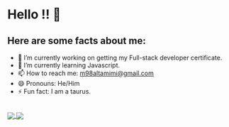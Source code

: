 # Hello !! 👋


## Here are some facts about me:


- 🔭 I’m currently working on getting my Full-stack developer certificate.
- 🌱 I’m currently learning Javascript.
- 📫 How to reach me: m98altamimi@gmail.com
- 😄 Pronouns: He/Him
- ⚡ Fun fact: I am a taurus.

<br>







<a href="https://github.com/anuraghazra/github-readme-stats">
  <img align="center" src="https://github-readme-stats.vercel.app/api?username=MohammadAltamimi98&count_private=true&show_icons=true&theme=dark"/>
</a>
<a href="https://github.com/anuraghazra/github-readme-statst">
  <img align="center"  src="https://github-readme-stats.vercel.app/api/top-langs/?username=MohammadAltamimi98&layout=compact" />
</a>









<!--
 [![Anurag's GitHub stats](https://github-readme-stats.vercel.app/api?username=MohammadAltamimi98&count_private=true&show_icons=true&theme=dark)](https://github.com/anuraghazra/github-readme-stats)
 [![Top Langs](https://github-readme-stats.vercel.app/api/top-langs/?username=MohammadAltamimi98&layout=compact)](https://github.com/anuraghazra/github-readme-stats)
-->





